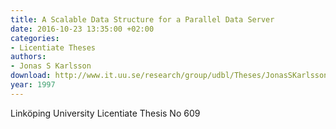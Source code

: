 ```yaml
---
title: A Scalable Data Structure for a Parallel Data Server
date: 2016-10-23 13:35:00 +02:00
categories:
- Licentiate Theses
authors:
- Jonas S Karlsson
download: http://www.it.uu.se/research/group/udbl/Theses/JonasSKarlssonLic.pdf
year: 1997
---
```


Linköping University Licentiate Thesis No 609
